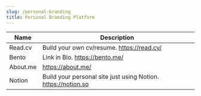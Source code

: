 ```yaml
---
slug: /personal-branding
title: Personal Branding Platform
---
```


| Name | Description   |
|------|---------------|
| Read.cv | Build your own cv/resume. https://read.cv/ |
| Bento | Link in Bio. https://bento.me/  |
| About.me | https://about.me/  |
| Notion | Build your personal site just using Notion. https://notion.so |
